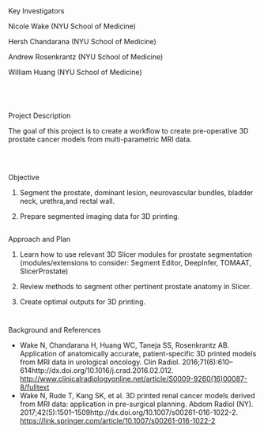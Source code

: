 

##
Key Investigators

Nicole Wake (NYU School of Medicine)

Hersh Chandarana (NYU School of Medicine)

Andrew Rosenkrantz (NYU School of Medicine)

William Huang (NYU School of Medicine)

 

#
Project Description

The goal of this project is to create a workflow to create pre-operative 3D prostate
cancer models from multi-parametric MRI data. 


 

##
Objective

1. Segment the prostate, dominant lesion, neurovascular bundles, bladder neck,
urethra,and rectal wall.

2. Prepare segmented imaging data for 3D printing.
 

##
Approach and Plan

1. Learn how to use relevant 3D Slicer modules for prostate segmentation (modules/extensions to consider: Segment Editor, DeepInfer, TOMAAT, SlicerProstate)

2. Review methods to segment other pertinent prostate anatomy in Slicer.

3. Create optimal outputs for 3D printing.


#
Background and References

* Wake N, Chandarana H, Huang WC, Taneja SS, Rosenkrantz AB. Application of anatomically accurate, patient-specific 3D printed models from MRI data in urological oncology. Clin Radiol. 2016;71(6):610–614http://dx.doi.org/10.1016/j.crad.2016.02.012. http://www.clinicalradiologyonline.net/article/S0009-9260(16)00087-8/fulltext
* Wake N, Rude T, Kang SK, et al. 3D printed renal cancer models derived from MRI data: application in pre-surgical planning. Abdom Radiol (NY). 2017;42(5):1501–1509http://dx.doi.org/10.1007/s00261-016-1022-2. https://link.springer.com/article/10.1007/s00261-016-1022-2


